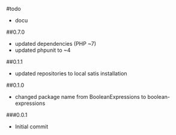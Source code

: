 #todo

- docu

##0.7.0
 
 - updated dependencies (PHP ~7)
 - updated phpunit to ~4
 
##0.1.1

 - updated repositories to local satis installation

##0.1.0

 - changed package name from BooleanExpressions to boolean-expressions

###0.0.1

- Initial commit